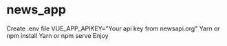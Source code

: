 # news_app
Create .env file VUE_APP_APIKEY="Your api key from newsapi.org"
Yarn or npm install
Yarn or npm serve
Enjoy
